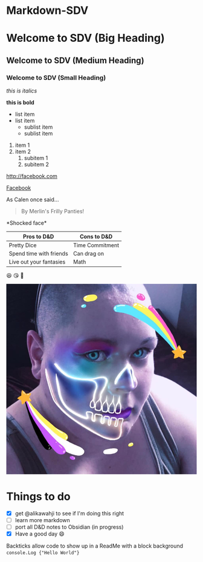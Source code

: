 # Markdown-SDV

# Welcome to SDV (Big Heading)
## Welcome to SDV (Medium Heading)
### Welcome to SDV (Small Heading)

*this is italics*

**this is bold**

* list item
* list item
     * sublist item
     * sublist item

1. item 1
2. item 2
    1. subitem 1
    2. subitem 2

http://facebook.com

[Facebook](http://facebook.com)

As Calen once said...
> By Merlin's Frilly Panties!

\*Shocked face\*

Pros to D&D | Cons to D&D
------------|------------
Pretty Dice | Time Commitment
Spend time with friends | Can drag on
Live out your fantasies | Math

:laughing: :kissing_heart: :green_heart:

![Emma is sexxxxxxy](images/emmaprofilepic.jpg)

# Things to do
- [x] get @alikawahji to see if I'm doing this right
- [ ] learn more markdown
- [ ] port all D&D notes to Obsidian \(in progress\)
- [x] Have a good day :smile:

Backticks allow code to show up in a ReadMe with a block background
`console.Log {"Hello World"}`